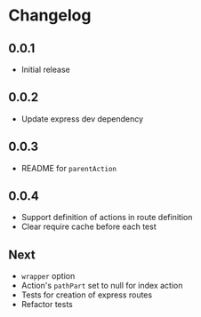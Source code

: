 # Changelog

## 0.0.1

* Initial release

## 0.0.2

* Update express dev dependency

## 0.0.3

* README for `parentAction`

## 0.0.4

* Support definition of actions in route definition
* Clear require cache before each test

## Next

* `wrapper` option
* Action's `pathPart` set to null for index action
* Tests for creation of express routes
* Refactor tests
